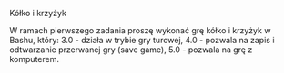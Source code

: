 Kółko i krzyżyk

W ramach pierwszego zadania proszę wykonać grę kółko i krzyżyk w
Bashu, który:
3.0 - działa w trybie gry turowej,
4.0 - pozwala na zapis i odtwarzanie przerwanej gry (save game),
5.0 - pozwala na grę z komputerem.